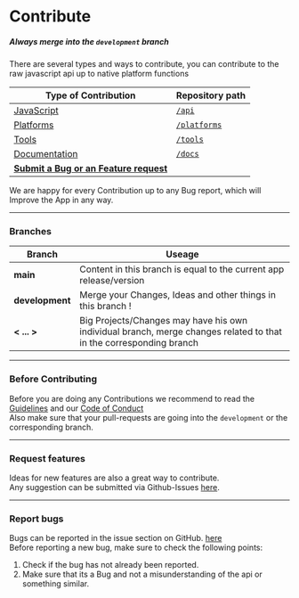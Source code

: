 # Contribute
##### **Always merge into the `development` branch**
There are several types and ways to contribute, you can contribute to the raw javascript api up to native platform functions  

| Type of Contribution | Repository path |
| ------------- | ------------- |
| [JavaScript](/contribute/javascript_general.md)  | [`/api`](https://github.com/PulseMedia/Pulse/tree/main/api) |
| [Platforms](/contribute/platform_general.md)  | [`/platforms`](https://github.com/PulseMedia/Pulse/tree/main/platforms) |
| [Tools](/contribute/tools.md)  | [`/tools`](https://github.com/PulseMedia/Pulse/tree/main/tools) |
| [Documentation](/contribute/docs.md)  | [`/docs`](https://github.com/PulseMedia/Pulse/tree/main/docs) |
| [**Submit a Bug or an Feature request**](https://github.com/PulseMedia/Pulse/issues)  | |

We are happy for every Contribution up to any Bug report, which will Improve the App in any way.
___
### Branches
| Branch | Useage |
| ------------- | ------------- |
| **main**  | Content in this branch is equal to the current app release/version |
| **development**  | Merge your Changes, Ideas and other things in this branch ! |
| **< ... >**  | Big Projects/Changes may have his own individual branch, merge changes related to that in the corresponding branch |
___
### Before Contributing
Before you are doing any Contributions we recommend to read the [Guidelines](/contribute/guidelines.md) and our [Code of Conduct](/contribute/code_of_conduct.md)  
Also make sure that your pull-requests are going into the `development` or the corresponding branch.  
___
### Request features
Ideas for new features are also a great way to contribute.  
Any suggestion can be submitted via Github-Issues [here](https://github.com/PulseMedia/Pulse/issues).
___
### Report bugs
Bugs can be reported in the issue section on GitHub. [here](https://github.com/PulseMedia/Pulse/issues)  
Before reporting a new bug, make sure to check the following points:

1. Check if the bug has not already been reported.
2. Make sure that its a Bug and not a misunderstanding of the api or something similar.
